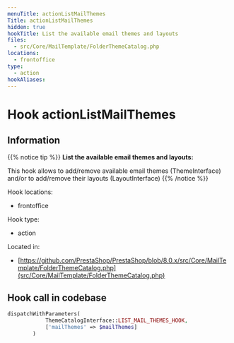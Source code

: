 ```yaml
---
menuTitle: actionListMailThemes
Title: actionListMailThemes
hidden: true
hookTitle: List the available email themes and layouts
files:
  - src/Core/MailTemplate/FolderThemeCatalog.php
locations:
  - frontoffice
type:
  - action
hookAliases:
---
```


# Hook actionListMailThemes

## Information

{{% notice tip %}}
**List the available email themes and layouts:** 

This hook allows to add/remove available email themes (ThemeInterface) and/or to add/remove their layouts (LayoutInterface)
{{% /notice %}}

Hook locations: 
  - frontoffice

Hook type: 
  - action

Located in: 
  - [https://github.com/PrestaShop/PrestaShop/blob/8.0.x/src/Core/MailTemplate/FolderThemeCatalog.php](src/Core/MailTemplate/FolderThemeCatalog.php)

## Hook call in codebase

```php
dispatchWithParameters(
            ThemeCatalogInterface::LIST_MAIL_THEMES_HOOK,
            ['mailThemes' => $mailThemes]
        )
```